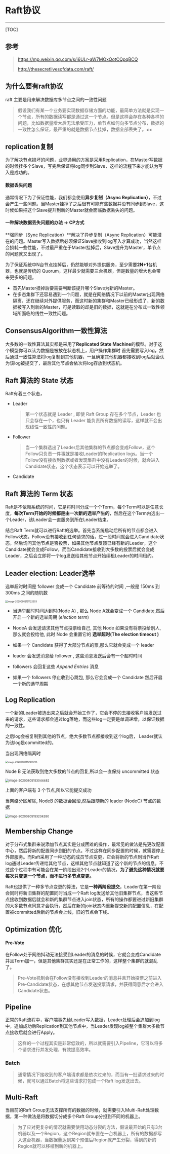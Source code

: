 #  Raft协议

---

[TOC]

## 参考

> https://mp.weixin.qq.com/s/i6ULr-aW7MOxQotCQpqBCQ
>
> http://thesecretlivesofdata.com/raft/

## 为什么要有raft协议

raft 主要是用来解决数据库多节点之间的一致性问题

> 假设我们有某一个业务要实现数据存储方面的功能，最简单方法就是实现一个节点，所有的数据读写都是通过这一个节点。但是这样会存在各种各样的问题，比如数据量增大后无法承受压力，单节点如何向多节点分布，数据的一致性怎么保证，最严重的就是数据节点挂掉，数据全部丢失了。≠≠

## replication复制

为了解决节点损坏的问题，业界通用的方案是采用Replication，在Master写数据的时候挂多个Slave，写完后保证将log同步到Slave，这样的流程下来才能认为写入是成功的。

#### 数据丢失问题

通常情况下为了保证性能，我们都会使用**异步复制（Async Replication）**，不过会产生一些问题。当Master挂掉了之后很有可能有些数据并没有同步到Slave，这时候如果把这个Slave提升到新的Master就会面临数据丢失的问题。

#### 一种解决数据丢失问题的办法  -> CP方式

**强同步（Sync Replication）**解决了异步复制（Async Replication）可能潜在的问题。Master写入数据后必须保证Slave接收到log写入才算成功，当然这样会损耗一些性能，不过最严重在于Master挂掉后，Slave提升为Master，单节点的问题就又出现了。

为了保证系统中N台节点挂掉后，仍然能够对外提供服务，至少需要**2N+1**台机器，也就是传统的 Quorum，这样最少就需要三台机器，但是数量的增大也会带来更多的问题。

- 首先Master挂掉后要需要判断该提升哪个Slave为新的Master。
- 在多态集群下还容易遇到一个问题，就是在网络情况下以前的Master出现网络隔离，还在继续对外提供服务，而这时新的集群和Master已经形成了，新的数据被写入到新的Master，可是读取的却是旧的数据，这就是在分布式一致性领域所面临的线性一致性问题。

## ConsensusAlgorithm一致性算法

大多数的一致性算法其实都是采用了**Replicated State Machine**的模型。对于这个模型你可以认为数据是被放在状态机上，用户操作集群时 首先需要写入log，然后通过一致性算法将log复制到其他机器，一旦确定其他机器都接收到log后就会认为该log被提交了，最后其他节点会依次将log存放到状态机。

## Raft 算法的 State 状态

Raft有着三个状态，

- Leader

  > 第一个状态就是 Leader , 即使 Raft Group 存在多个节点，Leader 也只会存在一个，也只有 Leader 能负责所有数据的读写，这样就不会出现线性一致性的问题。

- Follower

  > 当一个集群选出了Leader后其他集群的节点都会变成Follow，这个Follow只负责一件事就是接收Leader的Replication logs。当一个Follow没有接收到数据或者发现集群中没有Leader的时候，就会进入Candidate状态，这个状态表示可以开始选举了。

- Candidate

## Raft 算法的 Term 状态

Raft是不依赖系统的时间，它是将时间分成一个个Term，每个Term可以是任意长度，**每次Term开始的时候都是由一次新的选举产生的**，然后在这个Term内选出一个Leader，该Leader会一直服务到所在Leader结束。

结合Raft Term就可以进行Raft的选举。首先当系统启动后所有的节点都会进入Follow状态，Follow没有接收到任何请求的话，过一段时间就会进入Candidate状态，然后询问其他节点是否投票，如果其他节点反馈已经有新的Leader，这个Candidate就会变成Follow，而当Candidate接收到大多数的投票后就会变成Leader，之后会立即将一个log发送给其他节点开始续租Leader的时间租约。

## Leader election: Leader选举

选举超时时间是 follower 变成一个 Candidate 前等待的时间 ,一般是 150ms 到 300ms 之间的随机数

<img src="../../assets/image-20200805151122503.png" alt="image-20200805151122503" style="zoom:50%;" />

- 当选举超时时间达到时(Node A) , 那么 Node A就会变成一个 Candidate,然后开启一个新的选举周期 (*election term*)
- NodeA 会发送请求其他节点投票给自己, 其他 Node 如果没有将票投给别人,那么就会投给他, 此时 Node 会重置它的 **选举超时(The election timeout )**

- 如果一个 Candidate 获得了大部分节点的票,那么它就会变成一个 leader
- leader 会发送消息给 follower , 这些消息发送后会有一个超时时间

- followers 会回复这些  *Append Entries* 消息
- 如果一个 followers 停止收到心跳包, 那么它会变成一个 Candidate 然后开启一个新的选举周期

## Log Replication

一个新的Leader被选出来之后就会开始工作了，它会不停的去接收客户端发送过来的请求，这些请求都会通过log落地，而这些log一定要是单调递增，以保证数据的一致性。

之后log会被复制到其他的节点，绝大多数节点都接收到这个log后， Leader就认为该log是committed的。

当出现网络隔离时

<img src="../../assets/image-20200805152931725.png" alt="image-20200805152931725" style="zoom:50%;" />

Node B 无法获取到绝大多数的节点的回复,所以会一直保持 uncommitted 状态

<img src="../../assets/image-20200805153044482.png" alt="image-20200805153044482" style="zoom:67%;" />

上面的客户端有 3 个节点,所以它能提交成功

当网络分区解除, NodeB 的数据会回滚,然后跟随新的  leader (NodeC) 节点的数据

<img src="../../assets/image-20200805153234280.png" alt="image-20200805153234280" style="zoom:67%;" />



## Membership Change

对于分布式集群来说添加节点其实是分成困难的操作，最常见的做法是先更改配置中心，然后将新的配置同步到旧的节点。不过这样在同步配置的时候，就需要停止外部服务。而Raft采用了一种动态的成员节点变更，它会将新的节点到当作Raft log通过Leader传递给其他节点，这样其他节点就知道了这个新的节点的信息。不过这个过程中有可能会在某一阶段出现2个Leader的情况，**为了避免这种情况就要每次只变更一个节点，而不进行多节点变更。**

Raft也提供了一种多节点变更的算法，它是**一种两阶段提交**，Leader在第一阶段会同时将新旧集群的配置同时当成一个Raft log发送给其他旧集群节点，当这些节点接收到数据后就会和新的集群节点进入join状态，所有的操作都要进过新旧集群的大多数节点同意才会执行，然后在新的join状态内重新提交新的配置信息，在配置被committed后新的节点会上线，旧的节点会下线。

## **Optimization** 优化

#### Pre-Vote

在Follow处于网络抖动无法接受到Leader的消息的时候，它就会变成Candidate并且Term加一，但是其他集群其实还是在正常工作的，这样整个集群的就混乱了。

> Pre-Vote机制会在Follow没有接收到Leader的消息并且开始投票之前进入Pre-Candidate状态，在想其他节点发送投票请求，并获得同意后才会进入Candidate状态。

## Pipeline

正常的Raft流程中，客户端事先给Leader写入数据，Leader处理后会追加到log中，追加成功后Replication到其他节点中，­当Leader发现log被整个集群大多数节点接收后就会进行Apply。

> 这样的一个过程其实是非常低效的，所以就需要引入Pipeline，它可以将多个请求进行并发处理，有效提高效率。

### Batch

> 通常情况下接收到的客户端请求都是依次过来的，而当有一批请求过来的时候，就可以通过Batch将这些请求打包成一个Raft log发送出去。

## **Multi-Raft**

当目前的Raft Group无法支撑所有的数据的时候，就需要引入Multi-Raft处理数据，第一种做法是将数据切分成多个Raft Group分担到不同的机器上。

> 为了应对更复杂的情况就需要使用动态分裂的方法，假设最开始的只有3台机器以及一个Region，这个Region就布置在一台机器上，所有的数据都写入这台机器，当数据量达到某个预值后Region就产生分裂，得到的新的Region就可以移植到新的机器上。 